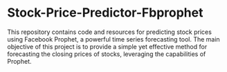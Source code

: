 # Stock-Price-Predictor-Fbprophet
This repository contains code and resources for predicting stock prices using Facebook Prophet, a powerful time series forecasting tool. The main objective of this project is to provide a simple yet effective method for forecasting the closing prices of stocks, leveraging the capabilities of Prophet.
